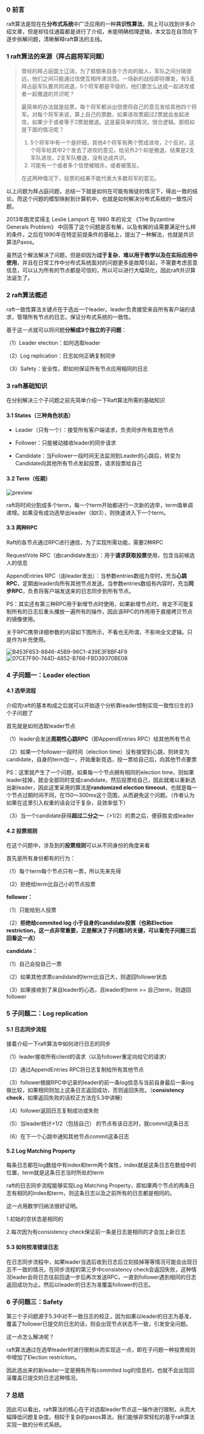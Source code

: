 



### 0 前言

raft算法是现在在**分布式系统**中广泛应用的一种**共识性算法**，网上可以找到许多介绍文章，但是却往往通篇都是进行了介绍，未能明确梳理逻辑，本文旨在自顶向下逐步拆解问题，清晰解释raft算法的主线。



### 1 raft算法的来源（拜占庭将军问题）

> 曾经的拜占庭国土辽阔，为了抵御来自各个方向的敌人，军队之间分隔很远，他们之间只能通过信使互相传递消息。一场新的战役即将爆发，有5支拜占庭军队要共同进退，5个将军都是平级的，他们要怎么达成一起进攻或者一起撤退的共识呢？
>
> 最简单的办法就是投票，每个将军都派出信使将自己的意见发给其他四个将军。对每个将军来说，算上自己的票数，如果进攻票超过2票就会发起进攻，如果少于或者等于2票就撤退。这是最简单的情况，很合逻辑。那假如是下面的情况呢？
>
> 1. 5个将军中有一个是奸细，其他4个将军有两个赞成进攻，2个反对，这个将军给其中2个发去了进攻的意见，给另外2个却是撤退，结果是2支军队进攻，2支军队撤退，没有达成共识。
> 2. 可能有一个或者多个信使被暗杀，或者被策反。
>
> 在这两种情况下，投票的结果不能代表大多数将军的意见。



以上问题为拜占庭问题，总结一下就是如何在可能有叛徒的情况下，得出一致的结论。而这个问题的模型映射到计算机中，也就是如何解决分布式系统的一致性问题。

2013年图灵奖得主 Leslie Lamport 在 1980 年的论文 《The Byzantine Generals Problem》 中回答了这个问题是否有解，以及有解的话需要满足什么样的条件，之后在1990年在特定前提条件的基础上，提出了一种解法，也就是共识算法Paxos。

虽然这个解法解决了问题，但是却因为**过于复杂**，**难以用于教学以及在实际应用中使用**，并且在日常工作中分布式系统面对的问题更多是故障引起，不需要考虑恶意信息，可以认为所有的节点都是可信的，所以可以进行大幅简化，因此raft共识算法诞生了。



### 2 raft算法概述

raft一致性算法关键点在于选出一个leader。leader负责接受来自所有客户端的请求，管理所有节点的日志，保证分布式系统的一致性。

基于这一点就可以将问题**分解成3个独立的子问题**：

（1）Leader election：如何选取leader

（2）Log replication：日志如何正确复制同步

（3）Safety：安全性，即如何保证所有节点应用相同的日志



### 3 raft基础知识

在分别解决三个子问题之前先简单介绍一下Raft算法所需的基础知识



#### 3.1 States（三种角色状态）

- Leader（只有一个）：接受所有客户端请求，负责同步所有其他节点

- Follower：只能被动接收leader的同步请求

- Candidate：当Follower一段时间无法监测到Leader的心跳后，转变为Candidate向其他所有节点发起投票，请求投票给自己



#### 3.2 Term（任期）

![preview](https://picb.zhimg.com/v2-d3cc1cb525ac72dc59ed34148cb3199c_r.jpg)

raft将时间分割成多个term，每一个term开始都进行一次新的选举，term值单调递增。如果没有成功选举出leader（如t3），则快速进入下一个term。



#### 3.3 两种RPC

Raft的各节点通过RPC进行通信，为了实现所需功能，需要2种RPC

RequestVote RPC（由candidate发出）：用于**请求获取投票**使用，包含当前候选人的信息

AppendEntries RPC（由leader发出）：当参数entries数组为空时，充当**心跳RPC**，定期由leader向所有其他节点发送。当参数entries数组有内容时，充当**同步RPC**，负责将客户端发送来的日志同步到所有节点。



PS：其实还有第三种RPC用于新增节点时使用，如果新增节点时，肯定不可能复制所有的日志后重头播放一遍所有的操作，因此该RPC的作用用于直接拷贝节点的镜像使用。

关于RPC携带详细参数的内容如下图所示，不看也无所谓，不影响全文逻辑。只是作为补充使用。



<img src="./B453F653-8846-45B9-96C1-439E3FBBF4F9.png" alt="B453F653-8846-45B9-96C1-439E3FBBF4F9" style="zoom:100%;" />

<img src="./07CE7F90-744D-4852-B768-FBD39370BE08.png" alt="07CE7F90-744D-4852-B768-FBD39370BE08" style="zoom:100%;" />



### 4 子问题一：Leader election

#### 4.1 选举流程

介绍完raft的基本构成之后就可以开始逐个分析靠leader控制实现一致性衍生的3个子问题了

首先就是如何选取leader节点

（1）leader会发送**周期性心跳RPC**（即AppendEntries RPC）给其他所有节点

（2）如果一个follower一段时间（election time）没有接受到心跳，则转变为candidate，自身的term加一，开始重新竞选，投一票给自己后，向其他节点要票

PS：这里就产生了一个问题，如果每一个节点拥有相同的election time，则如果leader挂掉，就会全部同时变成candidate，然后投票给自己，因此就难以重新选出新leader，因此这里采用的算法是**randomized election timeout**，也就是每一个节点过期时间不同，在150～300ms这个范围，从而避免这个问题。（作者认为如果在这里引入权重的话会过于复杂，且效率低下）

（3）当一个candidate获得**超过二分之一**（>1/2）的票之后，便获胜变成leader



#### 4.2 投票规则

在这个问题中，涉及到的**投票规则**可以从不同身份的角度来看

首先是所有身份都有的行为：

（1）每个term每个节点只有一票，所以先来先得

（2）拒绝给term比自己小的节点投票



**follower：**

（1）只能给别人投票

（2）**拒绝给commited log 小于自身的candidate投票（也称Election restriction，这一点非常重要，正是解决了子问题3的关键，可以看完子问题三后回看这一点）**



**candidate：**

（1）自己会投自己一票

（2）如果其他求票candidate的term比自己大，则退回follower状态

（3）如果接收到了来自leader的心态，且leader的term >= 自己term，则退回follower



### 5 子问题二：Log replication

#### 5.1 日志同步流程

接着介绍一下raft算法中如何进行日志的同步

（1）leader接收所有client的请求（以及follower重定向给它的请求）

（2）通过AppendEntries RPC将日志复制给所有其他节点

（3）follower根据RPC中记录的leader的前一条log信息与当前自身最后一条log做比较，如果相同则加上这条日志返回成功，否则返回失败。（**consistency check**，如果返回失败的话校正方法在5.3中讲解）

（4）follower返回日志复制成功或失败

（5）当leader统计>1/2（包括自己） 的节点有该日志时，就commit这条日志

（6）在下一个心跳中通知其他节点commit这条日志



#### 5.2 Log Matching Property

每条日志都在log数组中有index和term两个属性，index就是这条日志在数组中的位置，term就是这条日志当时所处的term

raft的日志同步流程能够实现Log Matching Property，即如果两个节点的两条日志有相同的index和term，则这条日志以及之前所有的日志都是相同的。

这一点用数学归纳法很好证明。

1.初始的空状态是相同的

2.每次因为有consistency check保证前一条是日志是相同的才会加上新日志



#### 5.3 如何校准错误日志

在日志同步流程中，如果leader当选后收到日志后立刻挂掉等等情况可能会出现日志不一致的情况，在同步流程的第三步中consistency check会返回失败，这种情况leader会将日志往前回退一步后再次发送RPC，一直到follower遇到相同的日志返回成功为止。然后以leader的日志为准覆盖follower的日志。



### 6 子问题三：Safety

第三个子问题源于5.3中对不一致日志的校正，因为如果以leader的日志为基准，覆盖了follower已提交的日志的话，则会出现节点状态不一致，引发安全问题。

这一点怎么解决呢？

raft算法通过在选举leader时进行限制从而实现这一点，即在子问题一种投票规则中增加了Election restriction。

因此选出来的新leader一定是拥有所有commited log的信息的，也就不会出现回滚覆盖已提交的日志这种情况。



### 7 总结

因此可以看出，raft算法的核心在于对选取leader节点这一操作进行限制，从而大幅降低问题复杂度。相较于复杂的paxos算法，我们能够非常轻松的基于raft算法实现一致的分布式系统。